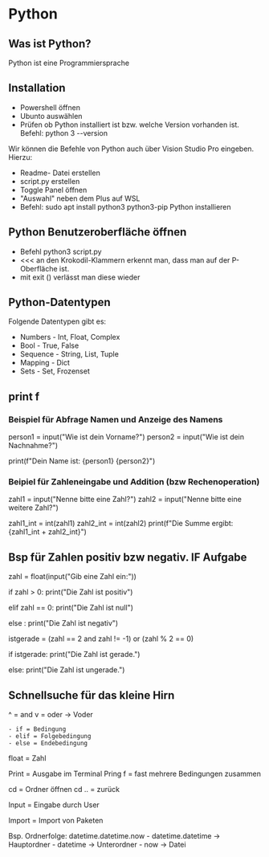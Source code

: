 # Python

## Was ist Python?
Python ist eine Programmiersprache 

## Installation
- Powershell öffnen
- Ubunto auswählen
- Prüfen ob Python installiert ist bzw. welche Version vorhanden ist. 
 Befehl: python 3 --version

 Wir können die Befehle von Python auch über Vision Studio Pro eingeben.
 Hierzu:
 - Readme- Datei erstellen
 - script.py erstellen
 - Toggle Panel öffnen
 - "Auswahl" neben dem Plus auf WSL
 - Befehl: sudo apt install python3 python3-pip Python installieren

 ## Python Benutzeroberfläche öffnen
 - Befehl python3 script.py 
 - <<< an den Krokodil-Klammern erkennt man, dass man auf der P-Oberfläche ist.
 - mit exit () verlässt man diese wieder



 ## Python-Datentypen
 Folgende Datentypen gibt es: 
 - Numbers - Int, Float, Complex
 - Bool - True, False
 - Sequence - String, List, Tuple
 - Mapping - Dict
 - Sets - Set, Frozenset 
 

## print f

 ### Beispiel für Abfrage Namen und Anzeige des Namens

 person1 = input("Wie ist dein Vorname?")
person2 = input("Wie ist dein Nachnahme?")

print(f"Dein Name ist: {person1} {person2}") 


### Beipiel für Zahleneingabe und Addition (bzw Rechenoperation) 

zahl1 = input("Nenne bitte eine Zahl?")
zahl2 = input("Nenne bitte eine weitere Zahl?")

zahl1_int = int(zahl1)
zahl2_int = int(zahl2)
print(f"Die Summe ergibt: {zahl1_int + zahl2_int}")



## Bsp für Zahlen positiv bzw negativ. IF Aufgabe

zahl = float(input("Gib eine Zahl ein:"))

if zahl > 0:
    print("Die Zahl ist positiv")

elif zahl == 0:
    print("Die Zahl ist null")

else : 
    print("Die Zahl ist negativ")

istgerade = (zahl == 2 and zahl != -1) or (zahl % 2 == 0)

if istgerade: 
    print("Die Zahl ist gerade.")

else: 
    print("Die Zahl ist ungerade.")


## Schnellsuche für das kleine Hirn

^ = and
v = oder -> Voder

    - if = Bedingung
    - elif = Folgebedingung 
    - else = Endebedingung

float = Zahl

Print = Ausgabe im Terminal 
Pring f = fast mehrere Bedingungen zusammen

cd = Ordner öffnen
cd .. = zurück 
 
Input = Eingabe durch User

Import = Import von Paketen

Bsp. Ordnerfolge: datetime.datetime.now
    - datetime.datetime -> Hauptordner
    - datetime -> Unterordner 
    - now -> Datei 

